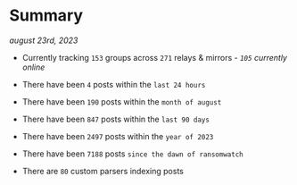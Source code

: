 
# Summary
_august 23rd, 2023_

- Currently tracking `153` groups across `271` relays & mirrors - _`105` currently online_

- There have been `4` posts within the `last 24 hours`

- There have been `190` posts within the `month of august`

- There have been `847` posts within the `last 90 days`

- There have been `2497` posts within the `year of 2023`

- There have been `7188` posts `since the dawn of ransomwatch`

- There are `80` custom parsers indexing posts
